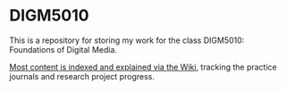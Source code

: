 # DIGM5010

This is a repository for storing my work for the class DIGM5010: Foundations of Digital Media.

[Most content is indexed and explained via the Wiki](https://github.com/DMGregory/DIGM5010/wiki/DIGM5010), tracking the practice journals and research project progress.
